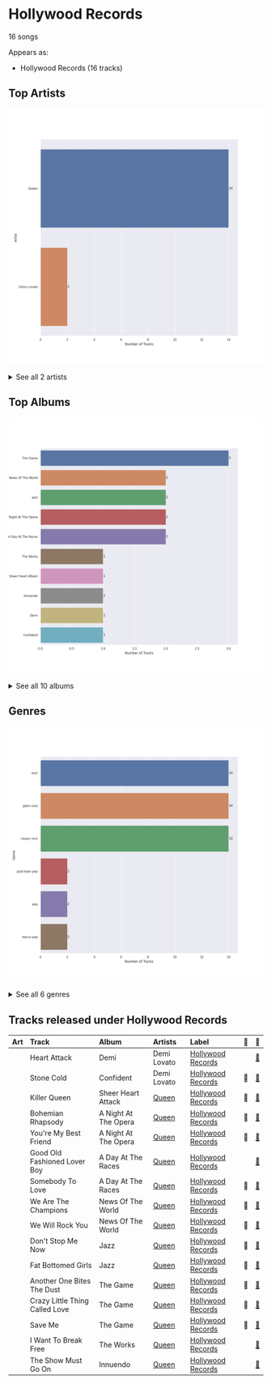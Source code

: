 # Hollywood Records

16 songs

Appears as:
- Hollywood Records (16 tracks)

## Top Artists

![Bar chart of top 2 artists](../images/labels/hollywood_records/artists.png)


<details>
<summary>See all 2 artists</summary>

|   Number of Tracks | Art                                                                                              | Artist                       | 🔗                                                           |
|-------------------:|:-------------------------------------------------------------------------------------------------|:-----------------------------|:------------------------------------------------------------|
|                 14 | <img src="https://i.scdn.co/image/b040846ceba13c3e9c125d68389491094e7f2982" alt="" width="50" /> | [Queen](../artists/queen.md) | [🔗](https://open.spotify.com/artist/1dfeR4HaWDbWqFHLkxsg1d) |
|                  2 | <img src="https://i.scdn.co/image/ab6761610000e5eb6659b1cb61936bd7bcb229a2" alt="" width="50" /> | Demi Lovato                  | [🔗](https://open.spotify.com/artist/6S2OmqARrzebs0tKUEyXyp) |

</details>


## Top Albums

![Bar chart of top 10 albums](../images/labels/hollywood_records/albums.png)


<details>
<summary>See all 10 albums</summary>

|   Number of Tracks | Art                                                                                              | Album                | 🔗                                                          |
|-------------------:|:-------------------------------------------------------------------------------------------------|:---------------------|:-----------------------------------------------------------|
|                  3 | <img src="https://i.scdn.co/image/ab67616d0000b2737bf7ee0ed15bef2699900a6b" alt="" width="50" /> | The Game             | [🔗](https://open.spotify.com/album/1h0j80HhdzIMsUGUFiVkqa) |
|                  2 | <img src="https://i.scdn.co/image/ab67616d0000b27346493b86589030cc39ce1bf2" alt="" width="50" /> | News Of The World    | [🔗](https://open.spotify.com/album/3TKTjR4E3LAMfRsPeRsNhT) |
|                  2 | <img src="https://i.scdn.co/image/ab67616d0000b2735e5bfba76defb59b3acf6c47" alt="" width="50" /> | Jazz                 | [🔗](https://open.spotify.com/album/5X3rA8To5GDOeIWdQyMEcE) |
|                  2 | <img src="https://i.scdn.co/image/ab67616d0000b27395ca1a6d0a8ec540e876cdf2" alt="" width="50" /> | A Night At The Opera | [🔗](https://open.spotify.com/album/3KCJzwKOdBxDu6TKaFPqM9) |
|                  2 | <img src="https://i.scdn.co/image/ab67616d0000b27369c47467a7964a67d6dbcf14" alt="" width="50" /> | A Day At The Races   | [🔗](https://open.spotify.com/album/3f45rzbU4dYQBTV9v5RFBB) |
|                  1 | <img src="https://i.scdn.co/image/ab67616d0000b27398a0577da5896bcc66521861" alt="" width="50" /> | The Works            | [🔗](https://open.spotify.com/album/0FbnXAGmgmWBmNthZSgm43) |
|                  1 | <img src="https://i.scdn.co/image/ab67616d0000b2739bf8e3a3c31986c1c0536532" alt="" width="50" /> | Sheer Heart Attack   | [🔗](https://open.spotify.com/album/4yO8TpSaJtUKkkjmsA4VXf) |
|                  1 | <img src="https://i.scdn.co/image/ab67616d0000b27350dcdcb73b5bbff6d3136131" alt="" width="50" /> | Innuendo             | [🔗](https://open.spotify.com/album/5yAM3CcaXF6DPRJW3oL6Ya) |
|                  1 | <img src="https://i.scdn.co/image/ab67616d0000b273aadb13ae608f6af20528409b" alt="" width="50" /> | Demi                 | [🔗](https://open.spotify.com/album/6Kssm2LosQ0WyLukFZkEG5) |
|                  1 | <img src="https://i.scdn.co/image/ab67616d0000b273ed164cf1c10f028e8f528784" alt="" width="50" /> | Confident            | [🔗](https://open.spotify.com/album/56yYgfX6M5FlpETfyZSHkn) |

</details>


## Genres

![Bar chart of top 6 genres](../images/labels/hollywood_records/genres.png)


<details>
<summary>See all 6 genres</summary>

|   Number of Tracks | Genre                                       |
|-------------------:|:--------------------------------------------|
|                 14 | [rock](../genres/rock.md)                   |
|                 14 | glam rock                                   |
|                 14 | [classic rock](../genres/classic_rock.md)   |
|                  2 | [post-teen pop](../genres/post_teen_pop.md) |
|                  2 | [pop](../genres/pop.md)                     |
|                  2 | [dance pop](../genres/dance_pop.md)         |

</details>


## Tracks released under Hollywood Records

| Art                                                                                              | Track                          | Album                | Artists                      | Label                                     | 💚   | 🔗                                                          |
|:-------------------------------------------------------------------------------------------------|:-------------------------------|:---------------------|:-----------------------------|:------------------------------------------|:----|:-----------------------------------------------------------|
| <img src="https://i.scdn.co/image/ab67616d0000b273aadb13ae608f6af20528409b" alt="" width="50" /> | Heart Attack                   | Demi                 | Demi Lovato                  | [Hollywood Records](hollywood_records.md) |     | [🔗](https://open.spotify.com/track/1V6gIisPpYqgFeWbMLI0bA) |
| <img src="https://i.scdn.co/image/ab67616d0000b273ed164cf1c10f028e8f528784" alt="" width="50" /> | Stone Cold                     | Confident            | Demi Lovato                  | [Hollywood Records](hollywood_records.md) | 💚   | [🔗](https://open.spotify.com/track/3by8IfnW9dZ2t4pZw1WVxz) |
| <img src="https://i.scdn.co/image/ab67616d0000b2739bf8e3a3c31986c1c0536532" alt="" width="50" /> | Killer Queen                   | Sheer Heart Attack   | [Queen](../artists/queen.md) | [Hollywood Records](hollywood_records.md) | 💚   | [🔗](https://open.spotify.com/track/1KPMTL3BRLBWrNY8fveVy6) |
| <img src="https://i.scdn.co/image/ab67616d0000b27395ca1a6d0a8ec540e876cdf2" alt="" width="50" /> | Bohemian Rhapsody              | A Night At The Opera | [Queen](../artists/queen.md) | [Hollywood Records](hollywood_records.md) | 💚   | [🔗](https://open.spotify.com/track/6fPm2XMi51l5GCEp19HscL) |
| <img src="https://i.scdn.co/image/ab67616d0000b27395ca1a6d0a8ec540e876cdf2" alt="" width="50" /> | You're My Best Friend          | A Night At The Opera | [Queen](../artists/queen.md) | [Hollywood Records](hollywood_records.md) | 💚   | [🔗](https://open.spotify.com/track/48BA17CGTzcm85ULSTg5AO) |
| <img src="https://i.scdn.co/image/ab67616d0000b27369c47467a7964a67d6dbcf14" alt="" width="50" /> | Good Old Fashioned Lover Boy   | A Day At The Races   | [Queen](../artists/queen.md) | [Hollywood Records](hollywood_records.md) |     | [🔗](https://open.spotify.com/track/3e9w80AUq0mT9Nrq471kLx) |
| <img src="https://i.scdn.co/image/ab67616d0000b27369c47467a7964a67d6dbcf14" alt="" width="50" /> | Somebody To Love               | A Day At The Races   | [Queen](../artists/queen.md) | [Hollywood Records](hollywood_records.md) | 💚   | [🔗](https://open.spotify.com/track/79M91zIoaIrm073sACpOtr) |
| <img src="https://i.scdn.co/image/ab67616d0000b27346493b86589030cc39ce1bf2" alt="" width="50" /> | We Are The Champions           | News Of The World    | [Queen](../artists/queen.md) | [Hollywood Records](hollywood_records.md) | 💚   | [🔗](https://open.spotify.com/track/4kzvAGJirpZ9ethvKZdJtg) |
| <img src="https://i.scdn.co/image/ab67616d0000b27346493b86589030cc39ce1bf2" alt="" width="50" /> | We Will Rock You               | News Of The World    | [Queen](../artists/queen.md) | [Hollywood Records](hollywood_records.md) | 💚   | [🔗](https://open.spotify.com/track/0a9sd6MEXZXIPHk0fAxpZ4) |
| <img src="https://i.scdn.co/image/ab67616d0000b2735e5bfba76defb59b3acf6c47" alt="" width="50" /> | Don't Stop Me Now              | Jazz                 | [Queen](../artists/queen.md) | [Hollywood Records](hollywood_records.md) | 💚   | [🔗](https://open.spotify.com/track/43DHLzDkncpby82Po5jlOZ) |
| <img src="https://i.scdn.co/image/ab67616d0000b2735e5bfba76defb59b3acf6c47" alt="" width="50" /> | Fat Bottomed Girls             | Jazz                 | [Queen](../artists/queen.md) | [Hollywood Records](hollywood_records.md) | 💚   | [🔗](https://open.spotify.com/track/39sH8Fl415P7O8GRP1Td6Z) |
| <img src="https://i.scdn.co/image/ab67616d0000b2737bf7ee0ed15bef2699900a6b" alt="" width="50" /> | Another One Bites The Dust     | The Game             | [Queen](../artists/queen.md) | [Hollywood Records](hollywood_records.md) | 💚   | [🔗](https://open.spotify.com/track/291RmMazWAmDitFuD6NJCv) |
| <img src="https://i.scdn.co/image/ab67616d0000b2737bf7ee0ed15bef2699900a6b" alt="" width="50" /> | Crazy Little Thing Called Love | The Game             | [Queen](../artists/queen.md) | [Hollywood Records](hollywood_records.md) | 💚   | [🔗](https://open.spotify.com/track/2NpKgRCZfFb8fVmvk16iMx) |
| <img src="https://i.scdn.co/image/ab67616d0000b2737bf7ee0ed15bef2699900a6b" alt="" width="50" /> | Save Me                        | The Game             | [Queen](../artists/queen.md) | [Hollywood Records](hollywood_records.md) | 💚   | [🔗](https://open.spotify.com/track/5xDFYRukUOamdjnFoM3RoW) |
| <img src="https://i.scdn.co/image/ab67616d0000b27398a0577da5896bcc66521861" alt="" width="50" /> | I Want To Break Free           | The Works            | [Queen](../artists/queen.md) | [Hollywood Records](hollywood_records.md) |     | [🔗](https://open.spotify.com/track/1IVZX29ZuEXng3ChRnp3tL) |
| <img src="https://i.scdn.co/image/ab67616d0000b27350dcdcb73b5bbff6d3136131" alt="" width="50" /> | The Show Must Go On            | Innuendo             | [Queen](../artists/queen.md) | [Hollywood Records](hollywood_records.md) |     | [🔗](https://open.spotify.com/track/3m86qx7aIeqFcYcQ1UXUvP) |
